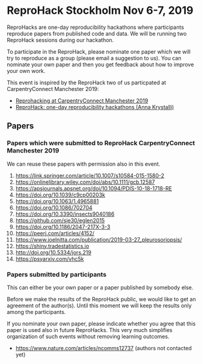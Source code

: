 

# ReproHack Stockholm Nov 6-7, 2019

ReproHacks are one-day reproducibility hackathons where participants reproduce
papers from published code and data. We will be running two ReproHack sessions
during our hackathon.

To participate in the ReproHack, please nominate one paper which we will try
to reproduce as a group (please email a suggestion to us). You can nominate your own paper and then you get
feedback about how to improve your own work.

This event is inspired by the ReproHack two of us particpated at CarpentryConnect Manchester 2019:
- [Reprohacking at CarpentryConnect Manchester 2019](https://software.ac.uk/blog/2019-08-07-reprohacking-carpentryconnect-manchester-2019)
- [ReproHack: one-day reproducibility hackathons (Anna Krystalli)](https://annakrystalli.me/talks/ro-reprohack.html)


## Papers

### Papers which were submitted to ReproHack CarpentryConnect Manchester 2019

We can reuse these papers with permission also in this event.

1. https://link.springer.com/article/10.1007/s10584-015-1580-2
2. https://onlinelibrary.wiley.com/doi/abs/10.1111/gcb.12587
3. https://apsjournals.apsnet.org/doi/10.1094/PDIS-10-18-1718-RE
4. https://doi.org/10.1039/c9cp00203k
5. https://doi.org/10.1063/1.4965881
6. https://doi.org/10.1086/702704
7. https://doi.org/10.3390/insects9040186
8. https://github.com/sje30/eglen2015
9. https://doi.org/10.1186/2047-217X-3-3
10. https://peerj.com/articles/4152/
11. https://www.joelnitta.com/publication/2019-03-27_pleurosoriopsis/
12. https://shiny.tradestatistics.io
13. http://doi.org/10.5334/jors.219
14. https://psyarxiv.com/vhc5k


### Papers submitted by participants

This can either be your own paper or a paper published by somebody else.

Before we make the results of the ReproHack public, we would like to get an
agreement of the author(s). Until this moment we will keep the results only
among the participants.

If you nominate your own paper, please indicate whether you agree that this
paper is used also in future ReproHacks. This very much simplifies organization
of such events without removing learning outcomes.

- https://www.nature.com/articles/ncomms12737 (authors not contacted yet)
